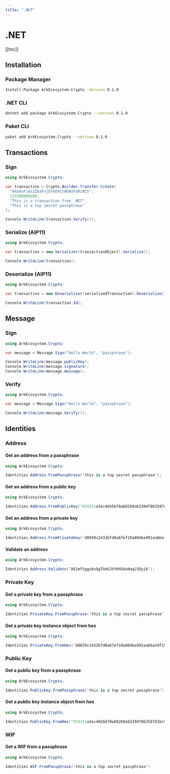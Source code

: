 ```yaml
---
title: ".NET"
---
```


# .NET

[[toc]]

## Installation

### Package Manager

```bash
Install-Package ArkEcosystem.Crypto -Version 0.1.0
```

### .NET CLI

```bash
dotnet add package ArkEcosystem.Crypto --version 0.1.0
```

### Paket CLI

```bash
paket add ArkEcosystem.Crypto --version 0.1.0
```

## Transactions

### Sign

```csharp
using ArkEcosystem.Crypto;

var transaction = Crypto.Builder.Transfer.Create(
  "AXoXnFi4z1Z6aFvjEYkDVCtBGW2PaRiM25",
  133380000000,
  "This is a transaction from .NET",
  "This is a top secret passphrase"
);

Console.WriteLine(transaction.Verify());
```

### Serialize (AIP11)

```csharp
using ArkEcosystem.Crypto;

var transaction = new Serializer(transactionObject).Serialize();

Console.WriteLine(transaction);
```

### Deserialize (AIP11)

```csharp
using ArkEcosystem.Crypto;

var transaction = new Deserializer(serializedTransaction).Deserialize();

Console.WriteLine(transaction.Id);
```

## Message

### Sign

```csharp
using ArkEcosystem.Crypto;

var message = Message.Sign("Hello World", "passphrase");

Console.WriteLine(message.publicKey);
Console.WriteLine(message.signature);
Console.WriteLine(message.message);
```

### Verify

```csharp
using ArkEcosystem.Crypto;

var message = Message.Sign("Hello World", "passphrase");

Console.WriteLine(message.Verify());
```

## Identities

### Address

#### Get an address from a passphrase
```csharp
using ArkEcosystem.Crypto;

Identities.Address.FromPassphrase('this is a top secret passphrase');
```

#### Get an address from a public key
```csharp
using ArkEcosystem.Crypto;

Identities.Address.FromPublicKey('034151a3ec46b5670a682b0a63394f863587d1bc97483b1b6c70eb58e7f0aed192');
```

#### Get an address from a private key
```csharp
using ArkEcosystem.Crypto;

Identities.Address.FromPrivateKey('d8839c2432bfd0a67ef10a804ba991eabba19f154a3d707917681d45822a5712');
```

#### Validate an address
```csharp
using ArkEcosystem.Crypto;

Identities.Address.Validate('D61mfSggzbvQgTUe6JhYKH2doHaqJ3Dyib');
```

### Private Key

#### Get a private key from a passphrase
```csharp
using ArkEcosystem.Crypto;

Identities.PrivateKey.FromPassphrase('this is a top secret passphrase');
```

#### Get a private key instance object from hex
```csharp
using ArkEcosystem.Crypto;

Identities.PrivateKey.FromHex('d8839c2432bfd0a67ef10a804ba991eabba19f154a3d707917681d45822a5712');
```

### Public Key

#### Get a public key from a passphrase
```csharp
using ArkEcosystem.Crypto;

Identities.PublicKey.FromPassphrase('this is a top secret passphrase');
```

#### Get a public key instance object from hex
```csharp
using ArkEcosystem.Crypto;

Identities.PublicKey.FromHex('034151a3ec46b5670a682b0a63394f863587d1bc97483b1b6c70eb58e7f0aed192');
```

### WIF

#### Get a WIF from a passphrase
```csharp
using ArkEcosystem.Crypto;

Identities.WIF.FromPassphrase('this is a top secret passphrase')
```
